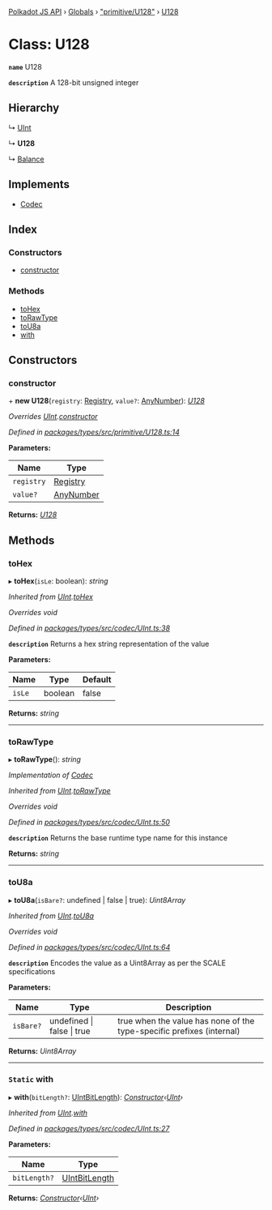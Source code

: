 [Polkadot JS API](../README.md) › [Globals](../globals.md) › ["primitive/U128"](../modules/_primitive_u128_.md) › [U128](_primitive_u128_.u128.md)

# Class: U128

**`name`** U128

**`description`** 
A 128-bit unsigned integer

## Hierarchy

  ↳ [UInt](_codec_uint_.uint.md)

  ↳ **U128**

  ↳ [Balance](../interfaces/_interfaces_runtime_types_.balance.md)

## Implements

* [Codec](../interfaces/_types_.codec.md)

## Index

### Constructors

* [constructor](_primitive_u128_.u128.md#constructor)

### Methods

* [toHex](_primitive_u128_.u128.md#tohex)
* [toRawType](_primitive_u128_.u128.md#torawtype)
* [toU8a](_primitive_u128_.u128.md#tou8a)
* [with](_primitive_u128_.u128.md#static-with)

## Constructors

###  constructor

\+ **new U128**(`registry`: [Registry](../interfaces/_types_.registry.md), `value?`: [AnyNumber](../modules/_types_.md#anynumber)): *[U128](_primitive_u128_.u128.md)*

*Overrides [UInt](_codec_uint_.uint.md).[constructor](_codec_uint_.uint.md#constructor)*

*Defined in [packages/types/src/primitive/U128.ts:14](https://github.com/polkadot-js/api/blob/0d2896630/packages/types/src/primitive/U128.ts#L14)*

**Parameters:**

Name | Type |
------ | ------ |
`registry` | [Registry](../interfaces/_types_.registry.md) |
`value?` | [AnyNumber](../modules/_types_.md#anynumber) |

**Returns:** *[U128](_primitive_u128_.u128.md)*

## Methods

###  toHex

▸ **toHex**(`isLe`: boolean): *string*

*Inherited from [UInt](_codec_uint_.uint.md).[toHex](_codec_uint_.uint.md#tohex)*

*Overrides void*

*Defined in [packages/types/src/codec/UInt.ts:38](https://github.com/polkadot-js/api/blob/0d2896630/packages/types/src/codec/UInt.ts#L38)*

**`description`** Returns a hex string representation of the value

**Parameters:**

Name | Type | Default |
------ | ------ | ------ |
`isLe` | boolean | false |

**Returns:** *string*

___

###  toRawType

▸ **toRawType**(): *string*

*Implementation of [Codec](../interfaces/_types_.codec.md)*

*Inherited from [UInt](_codec_uint_.uint.md).[toRawType](_codec_uint_.uint.md#torawtype)*

*Overrides void*

*Defined in [packages/types/src/codec/UInt.ts:50](https://github.com/polkadot-js/api/blob/0d2896630/packages/types/src/codec/UInt.ts#L50)*

**`description`** Returns the base runtime type name for this instance

**Returns:** *string*

___

###  toU8a

▸ **toU8a**(`isBare?`: undefined | false | true): *Uint8Array*

*Inherited from [UInt](_codec_uint_.uint.md).[toU8a](_codec_uint_.uint.md#tou8a)*

*Overrides void*

*Defined in [packages/types/src/codec/UInt.ts:64](https://github.com/polkadot-js/api/blob/0d2896630/packages/types/src/codec/UInt.ts#L64)*

**`description`** Encodes the value as a Uint8Array as per the SCALE specifications

**Parameters:**

Name | Type | Description |
------ | ------ | ------ |
`isBare?` | undefined &#124; false &#124; true | true when the value has none of the type-specific prefixes (internal)  |

**Returns:** *Uint8Array*

___

### `Static` with

▸ **with**(`bitLength?`: [UIntBitLength](../modules/_codec_abstractint_.md#uintbitlength)): *[Constructor](../interfaces/_types_.constructor.md)‹[UInt](_codec_uint_.uint.md)›*

*Inherited from [UInt](_codec_uint_.uint.md).[with](_codec_uint_.uint.md#static-with)*

*Defined in [packages/types/src/codec/UInt.ts:27](https://github.com/polkadot-js/api/blob/0d2896630/packages/types/src/codec/UInt.ts#L27)*

**Parameters:**

Name | Type |
------ | ------ |
`bitLength?` | [UIntBitLength](../modules/_codec_abstractint_.md#uintbitlength) |

**Returns:** *[Constructor](../interfaces/_types_.constructor.md)‹[UInt](_codec_uint_.uint.md)›*
